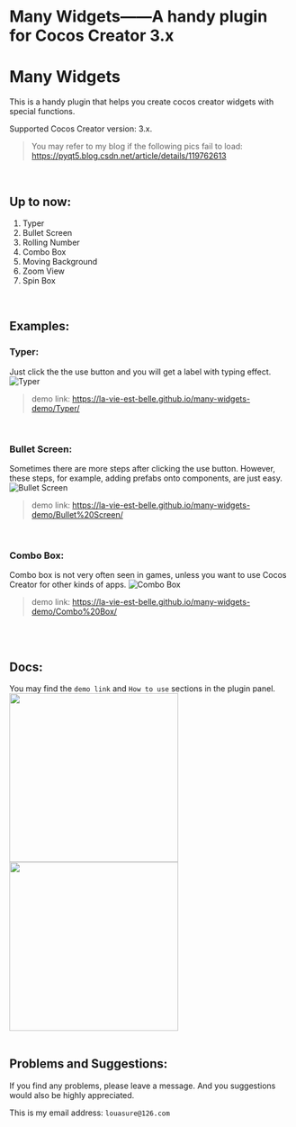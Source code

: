 # Many Widgets——A handy plugin for Cocos Creator 3.x

# Many Widgets
This is a handy plugin that helps you create cocos creator widgets with special functions.

Supported Cocos Creator version: 3.x.
> You may refer to my blog if the following pics fail to load: https://pyqt5.blog.csdn.net/article/details/119762613

<br/>

## Up to now:
1. Typer
2. Bullet Screen
3. Rolling Number
4. Combo Box
5. Moving Background
6. Zoom View
7. Spin Box

<br>


## Examples:
### Typer:
Just click the the use button and you will get a label with typing effect.
![Typer](https://img-blog.csdnimg.cn/54a6ddb16434436d98989e32efc07861.gif)
> demo link: https://la-vie-est-belle.github.io/many-widgets-demo/Typer/

<br/>

### Bullet Screen:
Sometimes there are more steps after clicking the use button. However, these steps, for example, adding prefabs onto components, are just easy.
![Bullet Screen](https://img-blog.csdnimg.cn/44297765eea14e75a0d57f227c503a5e.gif)
> demo link: https://la-vie-est-belle.github.io/many-widgets-demo/Bullet%20Screen/

<br/>

### Combo Box:
Combo box is not very often seen in games, unless you want to use Cocos Creator for other kinds of apps.
![Combo Box](https://img-blog.csdnimg.cn/ca1027d8b52d421e9272668fb0248dc3.gif)
> demo link: https://la-vie-est-belle.github.io/many-widgets-demo/Combo%20Box/

<br/>
<br/>


## Docs:
You may find the `demo link` and `How to use` sections in the plugin panel.
<img src="https://img-blog.csdnimg.cn/795a56ad000a41fbb08505f3f144d3fb.png" width="300">  <img src="https://img-blog.csdnimg.cn/b491be7b13ba4e6fa9db4d4947a70dcc.png
" width="300">
<br/>
<br/>


## Problems and Suggestions:
If you find any problems, please leave a message. And you suggestions would also be highly appreciated.

This is my email address: `louasure@126.com`

